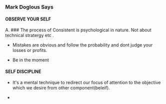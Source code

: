 ### Mark Doglous Says 

#### OBSERVE YOUR SELF

A. ### The process of Consistent is psychological in nature. Not about technical stratergy etc .

- Mistakes are obvious and follow the probability  and dont judge your losses or profits.

- Be in the moment

#### SELF DISCIPLINE

- It's a mental technique to redirect our focus of attention to the objective which we desire from other component(beleif).

- 
